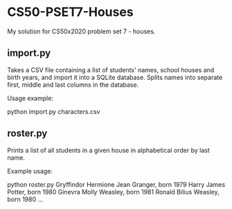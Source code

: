 # CS50-PSET7-Houses
My solution for CS50x2020 problem set 7 - houses.

## import.py
Takes a CSV file containing a list of students' names, school houses and birth years, and import it into a SQLite database. Splits names into separate first, middle and last columns in the database.

Usage example:

python import.py characters.csv

## roster.py
Prints a list of all students in a given house in alphabetical order by last name.

Example usage:

python roster.py Gryffindor
Hermione Jean Granger, born 1979
Harry James Potter, born 1980
Ginevra Molly Weasley, born 1981
Ronald Bilius Weasley, born 1980
...
